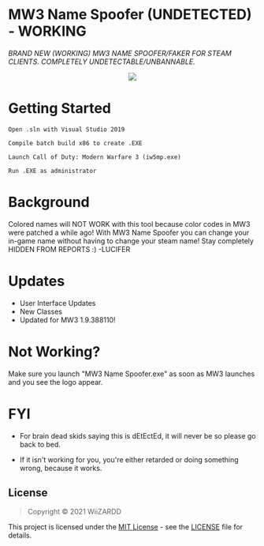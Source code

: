# MW3 Name Spoofer (UNDETECTED) - WORKING

*BRAND NEW (WORKING) MW3 NAME SPOOFER/FAKER FOR STEAM CLIENTS. COMPLETELY UNDETECTABLE/UNBANNABLE.*

<p align="center">
	<tr>
		<td align="center" style="padding=0;width=50%;">
			<img src="https://i.imgur.com/7dFflXv.png" />
		</td>
	</tr>
	<tr>
    

# Getting Started
    
`Open .sln with Visual Studio 2019`

`Compile batch build x86 to create .EXE`
		
`Launch Call of Duty: Modern Warfare 3 (iw5mp.exe)`
		
`Run .EXE as administrator`

		
# Background
    
Colored names will NOT WORK with this tool because color codes in MW3 were patched a while ago! With MW3 Name Spoofer you can change your in-game name without having to change your steam name! Stay completely HIDDEN FROM REPORTS :) -LUCIFER

# Updates

- User Interface Updates
- New Classes
- Updated for MW3 1.9.388110!
    
# Not Working?
    
Make sure you launch "MW3 Name Spoofer.exe" as soon as MW3 launches and you see the logo appear.
    
# FYI

- For brain dead skids saying this is dEtEctEd, it will never be so please go back to bed.
    
- If it isn't working for you, you're either retarded or doing something wrong, because it works.

## License
> Copyright © 2021 WiiZARDD

This project is licensed under the [MIT License](https://opensource.org/licenses/mit-license.php) - see the [LICENSE](LICENSE) file for details.
